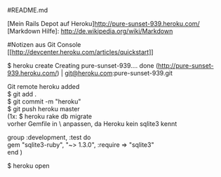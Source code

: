 #README.md

[Mein Rails Depot auf Heroku]http://pure-sunset-939.heroku.com/  <br>
[Markdown Hilfe]: http://de.wikipedia.org/wiki/Markdown



#Notizen
aus Git Console 
[[http://devcenter.heroku.com/articles/quickstart]]


$ heroku create
Creating pure-sunset-939.... done
(http://pure-sunset-939.heroku.com/) | git@heroku.com:pure-sunset-939.git

Git remote heroku added<br>
$ git add .<br>
$ git commit -m "heroku"<br>
$ git push heroku master<br>
(1x: $ heroku rake db migrate<br>
vorher Gemfile in \ anpassen, da Heroku kein sqlite3 kennt<br>

group :development, :test do<br>
gem "sqlite3-ruby", "~> 1.3.0", :require => "sqlite3"<br>
end
)<br>


$ heroku open
